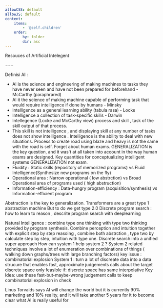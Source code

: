 ```yaml
---
allowCSS: default
allowJS: default
content:
    items:
        - '@self.children'
    order:
        by: folder
        dir: asc
---
```


Resouces of Artificial Intelegent 

===

Definisi AI : 
- AI is the science and engineering of making machines to tasks they have never seen and have not been prepared for beforehand - McCarthy (paraphrared)
- AI it the science of making machine capable of performing task that would require intelligence if done by humans - Minsky 
- Intelligence as a general learning ability (tabula rasa) - Locke
- Intelligence a collection of task-specific skills - Darwin
- Intellegence (Locke and McCarthy view) process and skill , task of the skill output of that process. 
- This skill is not intelligence , and displaying skill at any number of tasks does not show intelligence . Intelligence is the ability to deal with new situations. Process to create road using blaze and heavy is not the same with the road is self. 
Forget about human exams. GENERALIZATION is the key question, and it was't at all taken into account in the way human exams are designed. 
Key quantities for conceptualizing intelligent systems GENERALIZATION not exam.
- Fluidity :  Static skills (repository of memorized programs) vs Fluid Intelligence(Synthesize new programs on the fly)
- Operational area : Narrow operational ( low abstrction) vs Broad Operational area of programs used ( high abstruction)
- Information-efficiency : Data-hungry program (acquisition/synthesis) vs Information-efficient program 

Abstraction is the key to generalization.
Transformers are a great type 1 abstraction machine 
But to do we get type 2.0 
Discrete program search : how to learn to reason , descrite program search with deeplearning

Natural Intelligence : combine type one thinking with type two thinking provided by program synthesis. Combine perception and intuition together with explicit step by step reasoing , combine both abstrction , type two by calculate step by step, intuition with type one. Discrete search into a unified super approach
How can system 1 help system 2 ? 
System 2 related techniques involve a lot of enumeration over combinations of things ( walking down graphs/trees with large branching factors) key issue : combinatorial explosion
System 1 : turn a lot of discreate data into a data strucure that enables fast, approximate judgements calls about the target discrete space only feasible if: discrete space has same interpolative 
Key Idea: use these fast-but-maybe-wrong judgement calls to keep combinatorial explosion in check 

Linus Torvalds says AI will change the world but it is currently 90% marketing and 10% reality, and it will take another 5 years for it to become clear what AI is really useful for